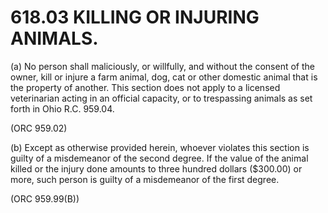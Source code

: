 618.03 KILLING OR INJURING ANIMALS.
===================================

​(a) No person shall maliciously, or willfully, and without the consent
of the owner, kill or injure a farm animal, dog, cat or other domestic
animal that is the property of another. This section does not apply to a
licensed veterinarian acting in an official capacity, or to trespassing
animals as set forth in Ohio R.C. 959.04.

(ORC 959.02)

​(b) Except as otherwise provided herein, whoever violates this section
is guilty of a misdemeanor of the second degree. If the value of the
animal killed or the injury done amounts to three hundred dollars
(\$300.00) or more, such person is guilty of a misdemeanor of the first
degree.

(ORC 959.99(B))
